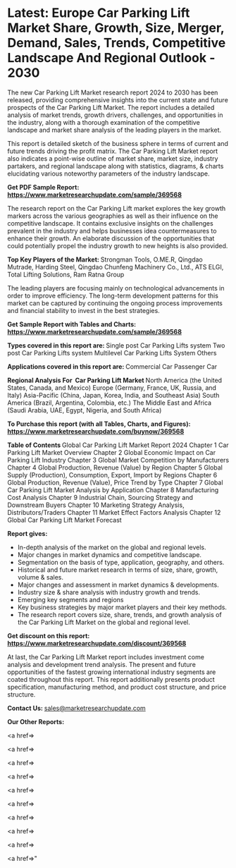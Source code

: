 # Latest: Europe Car Parking Lift Market Share, Growth, Size, Merger, Demand, Sales, Trends, Competitive Landscape And Regional Outlook - 2030

The new Car Parking Lift Market research report 2024 to 2030 has been released, providing comprehensive insights into the current state and future prospects of the Car Parking Lift Market. The report includes a detailed analysis of market trends, growth drivers, challenges, and opportunities in the industry, along with a thorough examination of the competitive landscape and market share analysis of the leading players in the market.

This report is detailed sketch of the business sphere in terms of current and future trends driving the profit matrix. The Car Parking Lift Market report also indicates a point-wise outline of market share, market size, industry partakers, and regional landscape along with statistics, diagrams, &amp; charts elucidating various noteworthy parameters of the industry landscape.

<strong><b>Get PDF Sample Report: <a href=https://www.marketresearchupdate.com/sample/369568>https://www.marketresearchupdate.com/sample/369568</a></b></strong>

The research report on the Car Parking Lift market explores the key growth markers across the various geographies as well as their influence on the competitive landscape. It contains exclusive insights on the challenges prevalent in the industry and helps businesses idea countermeasures to enhance their growth. An elaborate discussion of the opportunities that could potentially propel the industry growth to new heights is also provided.

<strong><b>Top Key Players of the Market:
</b></strong>Strongman Tools, O.ME.R, Qingdao Mutrade, Harding Steel, Qingdao Chunfeng Machinery Co., Ltd., ATS ELGI, Total Lifting Solutions, Ram Ratna Group<strong><b>
</b></strong>

The leading players are focusing mainly on technological advancements in order to improve efficiency. The long-term development patterns for this market can be captured by continuing the ongoing process improvements and financial stability to invest in the best strategies.

<strong><b>Get Sample Report with Tables and Charts: <a href=https://www.marketresearchupdate.com/sample/369568>https://www.marketresearchupdate.com/sample/369568</a></b></strong>

<strong><b>Types covered in this report are:
</b></strong>Single post Car Parking Lifts system
Two post Car Parking Lifts system
Multilevel Car Parking Lifts System
Others<strong><b>
</b></strong>

<strong><b>Applications covered in this report are:
</b></strong>Commercial Car
Passenger Car<strong><b>
</b></strong>

<strong><b>Regional Analysis For  Car Parking Lift Market</b></strong><strong><b>
</b></strong>North America (the United States, Canada, and Mexico)
Europe (Germany, France, UK, Russia, and Italy)
Asia-Pacific (China, Japan, Korea, India, and Southeast Asia)
South America (Brazil, Argentina, Colombia, etc.)
The Middle East and Africa (Saudi Arabia, UAE, Egypt, Nigeria, and South Africa)

<strong><b>To Purchase this report (with all Tables, Charts, and Figures): <a href=https://www.marketresearchupdate.com/buynow/369568>https://www.marketresearchupdate.com/buynow/369568</a></b></strong>

<strong><b>Table of Contents</b></strong><strong><b>
</b></strong>Global Car Parking Lift Market Report 2024
Chapter 1 Car Parking Lift Market Overview
Chapter 2 Global Economic Impact on Car Parking Lift Industry
Chapter 3 Global Market Competition by Manufacturers
Chapter 4 Global Production, Revenue (Value) by Region
Chapter 5 Global Supply (Production), Consumption, Export, Import by Regions
Chapter 6 Global Production, Revenue (Value), Price Trend by Type
Chapter 7 Global Car Parking Lift Market Analysis by Application
Chapter 8 Manufacturing Cost Analysis
Chapter 9 Industrial Chain, Sourcing Strategy and Downstream Buyers
Chapter 10 Marketing Strategy Analysis, Distributors/Traders
Chapter 11 Market Effect Factors Analysis
Chapter 12 Global Car Parking Lift Market Forecast

<strong><b>Report gives:</b></strong>

- In-depth analysis of the market on the global and regional levels.
- Major changes in market dynamics and competitive landscape.
- Segmentation on the basis of type, application, geography, and others.
- Historical and future market research in terms of size, share, growth, volume &amp; sales.
- Major changes and assessment in market dynamics &amp; developments.
- Industry size &amp; share analysis with industry growth and trends.
- Emerging key segments and regions
- Key business strategies by major market players and their key methods.
- The research report covers size, share, trends, and growth analysis of the Car Parking Lift Market on the global and regional level.

<strong><b>Get discount on this report: <a href=https://www.marketresearchupdate.com/discount/369568>https://www.marketresearchupdate.com/discount/369568</a></b></strong>

At last, the Car Parking Lift Market report includes investment come analysis and development trend analysis. The present and future opportunities of the fastest growing international industry segments are coated throughout this report. This report additionally presents product specification, manufacturing method, and product cost structure, and price structure.

<strong><b>Contact Us:
</b></strong>sales@marketresearchupdate.com

<strong>Our Other Reports:</strong>

<a href=></a>

<a href=></a>

<a href=></a>

<a href=></a>

<a href=></a>

<a href=></a>

<a href=></a>

<a href=></a>

<a href=></a>

<a href=></a>"
